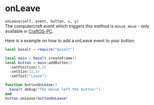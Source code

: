 # onLeave

`onLeave(self, event, button, x, y)`<br>
The computercraft event which triggers this method is `mouse_move` - only available in [CraftOS-PC](https://www.craftos-pc.cc).

Here is a example on how to add a onLeave event to your button:

```lua
local basalt = require("basalt")

local main = basalt.createFrame()
local button = main:addButton()
  :setPosition(3,3)
  :setSize(12,3)
  :setText("Leave")

function buttonOnLeave()
  basalt.debug("The mouse left the button!")
end
button:onLeave(buttonOnLeave)
```
